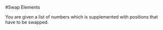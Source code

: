 #Swap Elements

You are given a list of numbers which is supplemented with positions that have to be swapped.
